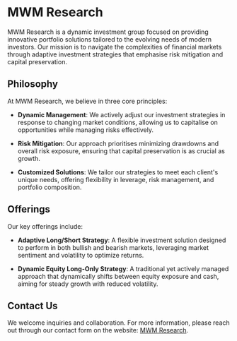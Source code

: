 # MWM Research

MWM Research is a dynamic investment group focused on providing innovative portfolio solutions tailored to the evolving needs of modern investors. Our mission is to navigate the complexities of financial markets through adaptive investment strategies that emphasise risk mitigation and capital preservation.

## Philosophy

At MWM Research, we believe in three core principles:

- **Dynamic Management**: We actively adjust our investment strategies in response to changing market conditions, allowing us to capitalise on opportunities while managing risks effectively.

- **Risk Mitigation**: Our approach prioritises minimizing drawdowns and overall risk exposure, ensuring that capital preservation is as crucial as growth.

- **Customized Solutions**: We tailor our strategies to meet each client's unique needs, offering flexibility in leverage, risk management, and portfolio composition.

## Offerings

Our key offerings include:

- **Adaptive Long/Short Strategy**: A flexible investment solution designed to perform in both bullish and bearish markets, leveraging market sentiment and volatility to optimize returns.

- **Dynamic Equity Long-Only Strategy**: A traditional yet actively managed approach that dynamically shifts between equity exposure and cash, aiming for steady growth with reduced volatility.

## Contact Us

We welcome inquiries and collaboration. For more information, please reach out through our contact form on the website: [MWM Research](https://mwm-research.net/).

